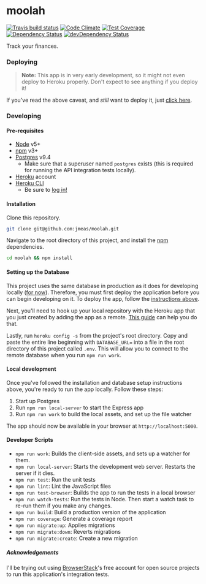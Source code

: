# moolah

[![Travis build status](http://img.shields.io/travis/jmeas/moolah.svg?style=flat)](https://travis-ci.org/jmeas/moolah)
[![Code Climate](https://codeclimate.com/github/jmeas/moolah/badges/gpa.svg)](https://codeclimate.com/github/jmeas/moolah)
[![Test Coverage](https://codeclimate.com/github/jmeas/moolah/badges/coverage.svg)](https://codeclimate.com/github/jmeas/moolah)
[![Dependency Status](https://david-dm.org/jmeas/moolah.svg)](https://david-dm.org/jmeas/moolah)
[![devDependency Status](https://david-dm.org/jmeas/moolah/dev-status.svg)](https://david-dm.org/jmeas/moolah#info=devDependencies)

Track your finances.

### Deploying

> **Note:** This app is in very early development, so it might not even deploy
  to Heroku properly. Don't expect to see anything if you deploy it!

If you've read the above caveat, and _still_ want to deploy it, just
[click here](https://heroku.com/deploy?template=https://github.com/jmeas/moolah/tree/master).

### Developing

#### Pre-requisites

- [Node](https://nodejs.org/en/) v5+
- [npm](https://docs.npmjs.com/getting-started/installing-node) v3+
- [Postgres](https://wiki.postgresql.org/wiki/Detailed_installation_guides) v9.4
  - Make sure that a superuser named `postgres` exists (this is required for running the API integration tests locally).
- [Heroku](heroku.com) account
- [Heroku CLI](https://devcenter.heroku.com/articles/heroku-command)
  - Be sure to [log in!](https://devcenter.heroku.com/articles/heroku-command#logging-in)

#### Installation

Clone this repository.

```sh
git clone git@github.com:jmeas/moolah.git
```

Navigate to the root directory of this project, and install the [npm](https://www.npmjs.com/) dependencies.

```sh
cd moolah && npm install
```

#### Setting up the Database

This project uses the same database in production as it does for developing locally ([for now](https://github.com/jmeas/moolah/issues/50)). Therefore, you must first deploy the
application before you can begin developing on it. To deploy the app, follow the [instructions above](#deploying).

Next, you'll need to hook up your local repository with the Heroku app that you just created by adding the app
as a remote. [This guide](https://devcenter.heroku.com/articles/git#creating-a-heroku-remote) can help you
do that.

Lastly, run `heroku config -s` from the project's root directory. Copy and paste the entire line beginning with `DATABASE_URL=` into a file
in the root directory of this project called `.env`. This will allow you to connect to the remote database when you run `npm run work`.

#### Local development

Once you've followed the installation and database setup instructions above,
you're ready to run the app locally. Follow these steps:

1. Start up Postgres
2. Run `npm run local-server` to start the Express app
2. Run `npm run work` to build the local assets, and set up the file watcher

The app should now be available in your browser at `http://localhost:5000`.

#### Developer Scripts

- `npm run work`: Builds the client-side assets, and sets up a watcher for them.
- `npm run local-server`: Starts the development web server. Restarts the server if it dies.
- `npm run test`: Run the unit tests
- `npm run lint`: Lint the JavaScript files
- `npm run test-browser`: Builds the app to run the tests in a local browser
- `npm run watch-tests`: Run the tests in Node. Then start a watch task to re-run them if you make any changes.
- `npm run build`: Build a production version of the application
- `npm run coverage`: Generate a coverage report
- `npm run migrate:up`: Applies migrations
- `npm run migrate:down`: Reverts migrations
- `npm run migrate:create`: Create a new migration

##### Acknowledgements

I'll be trying out using [BrowserStack](https://www.browserstack.com/)'s free
account for open source projects to run this application's integration tests.
